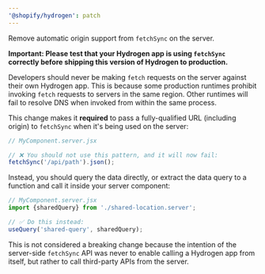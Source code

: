 ```yaml
---
'@shopify/hydrogen': patch
---
```


Remove automatic origin support from `fetchSync` on the server.

**Important: Please test that your Hydrogen app is using `fetchSync` correctly before shipping this version of Hydrogen to production.**

Developers should never be making `fetch` requests on the server against their own Hydrogen app. This is because some production runtimes prohibit invoking `fetch` requests to servers in the same region. Other runtimes will fail to resolve DNS when invoked from within the same process.

This change makes it **required** to pass a fully-qualified URL (including origin) to `fetchSync` when it's being used on the server:

```jsx
// MyComponent.server.jsx

// ❌ You should not use this pattern, and it will now fail:
fetchSync('/api/path').json();
```

Instead, you should query the data directly, or extract the data query to a function and call it inside your server component:

```jsx
// MyComponent.server.jsx
import {sharedQuery} from './shared-location.server';

// ✅ Do this instead:
useQuery('shared-query', sharedQuery);
```

This is not considered a breaking change because the intention of the server-side `fetchSync` API was never to enable calling a Hydrogen app from itself, but rather to call third-party APIs from the server.
